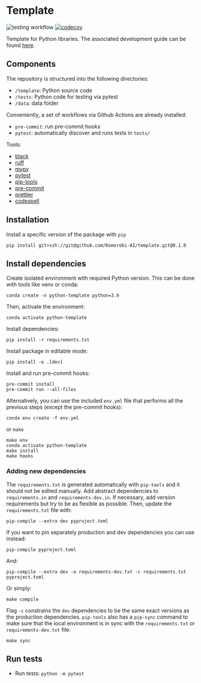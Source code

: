 # Template

![testing workflow](https://github.com/Komorebi-AI/python-template/actions/workflows/pytest.yml/badge.svg)
[![codecov](https://codecov.io/gh/Komorebi-AI/python-template/branch/main/graph/badge.svg?token=DQXLBOUDPX)](https://codecov.io/gh/Komorebi-AI/python-template)

Template for Python libraries. The associated development guide can be found [here](https://github.com/Komorebi-AI/docs/blob/main/python_dev.md).

## Components

The repository is structured into the following directories:

- `/template`: Python source code
- `/tests`: Python code for testing via pytest
- `/data`: data folder

Conveniently, a set of workflows via Github Actions are already installed:

- `pre-commit`: run pre-commit hooks
- `pytest`: automatically discover and runs tests in `tests/`

Tools:

- [black](https://github.com/psf/black)
- [ruff](https://docs.astral.sh/ruff/)
- [mypy](https://mypy.readthedocs.io/)
- [pytest](https://docs.pytest.org/en/)
- [pip-tools](https://github.com/jazzband/pip-tools)
- [pre-commit](https://pre-commit.com/)
- [prettier](https://prettier.io/)
- [codespell](https://github.com/codespell-project/codespell)

## Installation

Install a specific version of the package with `pip`

```{bash}
pip install git+ssh://git@github.com/Komorebi-AI/template.git@0.1.0
```

## Install dependencies

Create isolated environment with required Python version. This can be done with tools like venv or conda:

```{bash}
conda create -n python-template python=3.9
```

Then, activate the environment:

```{bash}
conda activate python-template
```

Install dependencies:

```{bash}
pip install -r requirements.txt
```

Install package in editable mode:

```{bash}
pip install -e .[dev]
```

Install and run pre-commit hooks:

```{bash}
pre-commit install
pre-commit run --all-files
```

Alternatively, you can use the included `env.yml` file that performs all the previous steps (except the pre-commit hooks):

```{bash}
conda env create -f env.yml
```

or `make`

```{bash}
make env
conda activate python-template
make install
make hooks
```

### Adding new dependencies

The `requirements.txt` is generated automatically with `pip-tools` and it should not be edited manually. Add abstract dependencies to `requirements.in` and `requirements-dev.in`. If necessary, add version requirements but try to be as flexible as possible. Then, update the `requirements.txt` file with:

```{bash}
pip-compile --extra dev pyproject.toml
```

If you want to pin separately production and dev dependencies you can use instead:

```{bash}
pip-compile pyproject.toml
```

And:

```{bash}
pip-compile --extra dev -o requirements-dev.txt -c requirements.txt pyproject.toml
```

Or simply:

```{bash}
make compile
```

Flag `-c` constrains the `dev` dependencies to be the same exact versions as the production dependencies. `pip-tools` also has a `pip-sync` command to make sure that the local environment is in sync with the `requirements.txt` or `requirements-dev.txt` file:

```{bash}
make sync
```

## Run tests

- Run tests: `python -m pytest`
